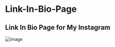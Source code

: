 # Link-In-Bio-Page

## Link In Bio Page for My Instagram

![image](https://user-images.githubusercontent.com/83405769/183961709-d55ed470-388b-402f-b221-2e82a3d2dcd5.png)
